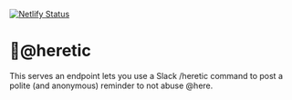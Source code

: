 [![Netlify Status](https://api.netlify.com/api/v1/badges/20467bc6-60a4-42dd-9183-704f825d2928/deploy-status)](https://app.netlify.com/sites/heretic/deploys)

# 🙏@heretic
This serves an endpoint lets you use a Slack /heretic command to post a polite (and anonymous) reminder to not abuse @here. 
